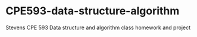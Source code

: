 # CPE593-data-structure-algorithm
Stevens CPE 593 Data structure and algorithm class
homework and project
